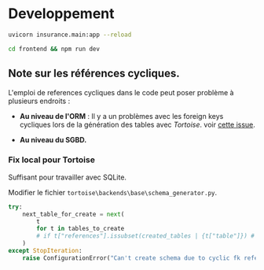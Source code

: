 # Developpement

```bash
uvicorn insurance.main:app --reload

cd frontend && npm run dev
```

## Note sur les références cycliques.

L'emploi de references cycliques dans le code peut poser problème à plusieurs endroits :

- **Au niveau de l'ORM** : Il y a un problèmes avec les foreign keys cycliques lors de la génération
  des tables avec _Tortoise_. voir
  [cette issue](https://github.com/tortoise/tortoise-orm/issues/379).

- **Au niveau du SGBD.**

### Fix local pour Tortoise

Suffisant pour travailler avec SQLite.

Modifier le fichier `tortoise\backends\base\schema_generator.py`.

```python
try:
    next_table_for_create = next(
        t
        for t in tables_to_create
        # if t["references"].issubset(created_tables | {t["table"]}) # <<< Commenter cette ligne (435)
    )
except StopIteration:
    raise ConfigurationError("Can't create schema due to cyclic fk references")
```

